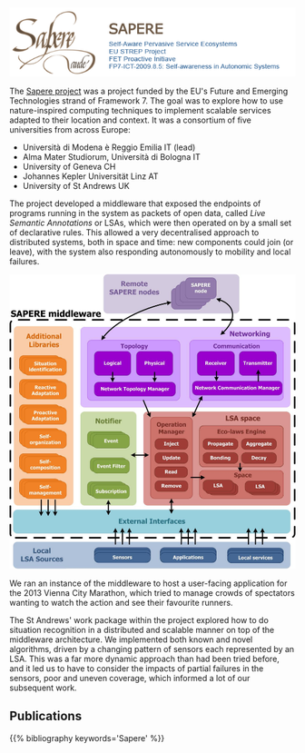 <!--
.. title: Sapere
.. slug: sapere
.. date: 2020-06-17 11:34:36 UTC+01:00
.. tags: self-* systems, autonomic computing, spatial computing, project, eu, live semantic annotations, lsa, ecolaws
.. category: research
.. previewimage: /images/sapere-logo.png
.. link:
.. description:
.. type: text
-->

![Sapere logo](/images/sapere-logo.png)

The [Sapere project](https://sites.google.com/site/sapereprojecteu/)
was a project funded by the EU's Future and Emerging Technologies
strand of Framework 7. The goal was to explore how to use
nature-inspired computing techniques to implement scalable services
adapted to their location and context. It was a consortium of five
universities from across Europe:

* Universit&agrave; di Modena &egrave; Reggio Emilia IT (lead)
* Alma Mater Studiorum, Universit&agrave; di Bologna IT
* University of Geneva CH
* Johannes Kepler Universit&auml;t Linz AT
* University of St Andrews UK

The project developed a middleware that exposed the endpoints of
programs running in the system as packets of open data, called *Live
Semantic Annotations* or LSAs, which were
then operated on by a small set of declarative rules. This allowed a
very decentralised approach to distributed systems, both in space and
time: new components could join (or leave), with the system also
responding autonomously to mobility and local failures.

![Sapere middleware architecture](/images/sapere-middleware.jpg)

We ran an instance of the middleware to host a user-facing
application for the 2013 Vienna City Marathon, which tried to manage
crowds of spectators wanting to watch the action and see their
favourite runners.

The St Andrews' work package within the project explored how to do
situation recognition in a distributed and scalable manner on top of
the middleware architecture. We implemented both known and novel
algorithms, driven by a changing pattern of sensors each represented
by an LSA. This was a far more dynamic approach than had been tried
before, and it led us to have to consider the impacts of partial
failures in the sensors, poor and uneven coverage, which informed a
lot of our subsequent work.


Publications
------------

{{% bibliography keywords='Sapere' %}}
